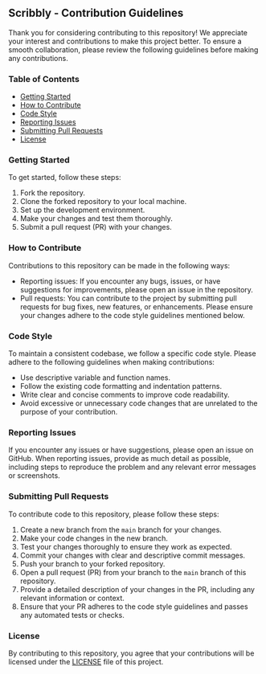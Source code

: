 ## Scribbly - Contribution Guidelines
Thank you for considering contributing to this repository! We appreciate your interest and contributions to make this project better. To ensure a smooth collaboration, please review the following guidelines before making any contributions.

### Table of Contents

-   [Getting Started](https://github.com/subhamBharadwaz/scribbly/blob/main/CONTRIBUTING.md#getting-started)
-   [How to Contribute](https://github.com/subhamBharadwaz/scribbly/blob/main/CONTRIBUTING.md/#how-to-contribute)
-   [Code Style](https://github.com/subhamBharadwaz/scribbly/blob/main/CONTRIBUTING.md#code-style)
-   [Reporting Issues](https://github.com/subhamBharadwaz/scribbly/blob/main/CONTRIBUTING.md#reporting-issues)
-   [Submitting Pull Requests](https://github.com/subhamBharadwaz/scribbly/blob/main/CONTRIBUTING.md#submitting-pull-requests)
-   [License](https://github.com/subhamBharadwaz/scribbly/blob/main/CONTRIBUTING.md#license)

### Getting Started

To get started, follow these steps:

1.  Fork the repository.
2.  Clone the forked repository to your local machine.
3.  Set up the development environment.
4.  Make your changes and test them thoroughly.
5.  Submit a pull request (PR) with your changes.

### How to Contribute

Contributions to this repository can be made in the following ways:

-   Reporting issues: If you encounter any bugs, issues, or have suggestions for improvements, please open an issue in the repository.
-   Pull requests: You can contribute to the project by submitting pull requests for bug fixes, new features, or enhancements. Please ensure your changes adhere to the code style guidelines mentioned below.

### Code Style

To maintain a consistent codebase, we follow a specific code style. Please adhere to the following guidelines when making contributions:

-   Use descriptive variable and function names.
-   Follow the existing code formatting and indentation patterns.
-   Write clear and concise comments to improve code readability.
-   Avoid excessive or unnecessary code changes that are unrelated to the purpose of your contribution.

### Reporting Issues

If you encounter any issues or have suggestions, please open an issue on GitHub. When reporting issues, provide as much detail as possible, including steps to reproduce the problem and any relevant error messages or screenshots.

### Submitting Pull Requests

To contribute code to this repository, please follow these steps:

1.  Create a new branch from the `main` branch for your changes.
2.  Make your code changes in the new branch.
3.  Test your changes thoroughly to ensure they work as expected.
4.  Commit your changes with clear and descriptive commit messages.
5.  Push your branch to your forked repository.
6.  Open a pull request (PR) from your branch to the `main` branch of this repository.
7.  Provide a detailed description of your changes in the PR, including any relevant information or context.
8.  Ensure that your PR adheres to the code style guidelines and passes any automated tests or checks.

### License

By contributing to this repository, you agree that your contributions will be licensed under the [LICENSE](https://github.com/subhamBharadwaz/scribbly/blob/main/LICENSE.md) file of this project.
